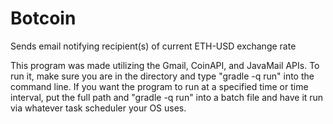 # Botcoin
Sends email notifying recipient(s) of current ETH-USD exchange rate

This program was made utilizing the Gmail, CoinAPI, and JavaMail APIs. To run it, make sure you are in the directory and type "gradle -q run" into the command line.
If you want the program to run at a specified time or time interval, put the full path and "gradle -q run" into a batch file and have it run via whatever task scheduler your OS uses.
